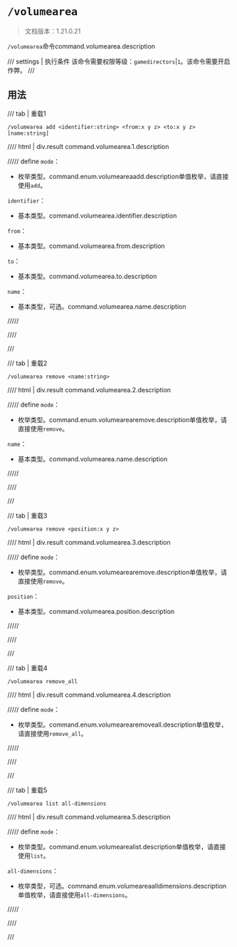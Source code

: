 # `/volumearea`

> 文档版本：1.21.0.21

`/volumearea`命令command.volumearea.description

/// settings | 执行条件
该命令需要权限等级：`gamedirectors`|`1`。该命令需要开启作弊。
///

## 用法

/// tab | 重载1
```mcfunction
/volumearea add <identifier:string> <from:x y z> <to:x y z> [name:string]
```

//// html | div.result
command.volumearea.1.description

///// define
`mode`：<!-- md:samp VolumeAreaAdd -->

- 枚举类型。command.enum.volumeareaadd.description单值枚举，请直接使用`add`。

`identifier`：<!-- md:samp string -->

- 基本类型。command.volumearea.identifier.description

`from`：<!-- md:samp x y z -->

- 基本类型。command.volumearea.from.description

`to`：<!-- md:samp x y z -->

- 基本类型。command.volumearea.to.description

`name`：<!-- md:samp string -->

- 基本类型，可选。command.volumearea.name.description


/////

////

///

/// tab | 重载2
```mcfunction
/volumearea remove <name:string>
```

//// html | div.result
command.volumearea.2.description

///// define
`mode`：<!-- md:samp VolumeAreaRemove -->

- 枚举类型。command.enum.volumearearemove.description单值枚举，请直接使用`remove`。

`name`：<!-- md:samp string -->

- 基本类型。command.volumearea.name.description


/////

////

///

/// tab | 重载3
```mcfunction
/volumearea remove <position:x y z>
```

//// html | div.result
command.volumearea.3.description

///// define
`mode`：<!-- md:samp VolumeAreaRemove -->

- 枚举类型。command.enum.volumearearemove.description单值枚举，请直接使用`remove`。

`position`：<!-- md:samp x y z -->

- 基本类型。command.volumearea.position.description


/////

////

///

/// tab | 重载4
```mcfunction
/volumearea remove_all
```

//// html | div.result
command.volumearea.4.description

///// define
`mode`：<!-- md:samp VolumeAreaRemoveAll -->

- 枚举类型。command.enum.volumearearemoveall.description单值枚举，请直接使用`remove_all`。


/////

////

///

/// tab | 重载5
```mcfunction
/volumearea list all-dimensions
```

//// html | div.result
command.volumearea.5.description

///// define
`mode`：<!-- md:samp VolumeAreaList -->

- 枚举类型。command.enum.volumearealist.description单值枚举，请直接使用`list`。

`all-dimensions`：<!-- md:samp VolumeAreaAllDimensions -->

- 枚举类型，可选。command.enum.volumeareaalldimensions.description单值枚举，请直接使用`all-dimensions`。


/////

////

///
